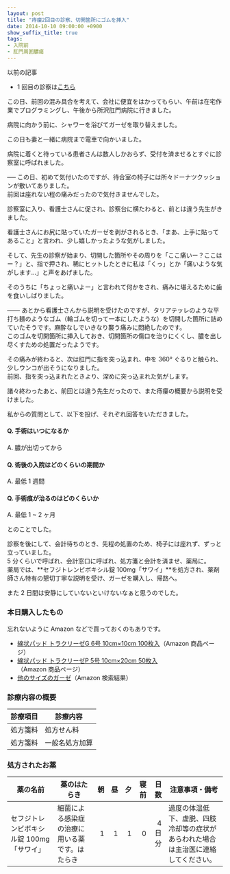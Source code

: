 ```yaml
---
layout: post
title: "痔瘻2回目の診察、切開箇所にゴムを挿入"
date: 2014-10-10 09:00:00 +0900
show_suffix_title: true
tags:
- 入院前
- 肛門周囲膿瘍
---
```


以前の記事

- 1 回目の診察は[こちら](/post/20141004/01.html)


この日、前回の混み具合を考えて、会社に便宜をはかってもらい、午前は在宅作業でプログラミングし、午後から所沢肛門病院に行きました。

病院に向かう前に、シャワーを浴びてガーゼを取り替えました。

この日も妻と一緒に病院まで電車で向かいました。

病院に着くと待っている患者さんは数人しかおらず、受付を済ませるとすぐに診察室に呼ばれました。

── この日、初めて気付いたのですが、待合室の椅子には所々ドーナツクッションが敷いてありました。  
前回は座れない程の痛みだったので気付きませんでした。

診察室に入り、看護士さんに促され、診察台に横たわると、前とは違う先生がきました。

<!-- more -->

看護士さんにお尻に貼っていたガーゼを剥がされるとき、「まあ、上手に貼ってあること」と言われ、少し嬉しかったような気がしました。

そして、先生の診察が始まり、切開した箇所やその周りを「ここ痛いー？ここはー？」と、指で押され、稀にヒットしたときに私は「くっ」とか「痛いような気がします...」と声をあげました。

そのうちに「ちょっと痛いよー」と言われて何かをされ、痛みに堪えるために歯を食いしばりました。  

─── あとから看護士さんから説明を受けたのですが、タリアテッレのような平打ち麺のようなゴム（輪ゴムを切って一本にしたような）を切開した箇所に詰めていたそうです。麻酔なしでいきなり襲う痛みに悶絶したのです。  
このゴムを切開箇所に挿入しておき、切開箇所の傷口を治りにくくし、膿を出し尽くすための処置だったようです。

その痛みが終わると、次は肛門に指を突っ込まれ、中を 360° ぐるりと触られ、少しウンコが出そうになりました。  
前回、指を突っ込まれたときより、深めに突っ込まれた気がします。

諸々終わったあと、前回とは違う先生だったので、また痔瘻の概要から説明を受けました。

私からの質問として、以下を投げ、それぞれ回答をいただきました。

#### Q. 手術はいつになるか  
A. 膿が出切ってから

#### Q. 術後の入院はどのくらいの期間か
A. 最低 1 週間

#### Q. 手術痕が治るのはどのくらいか
A. 最低 1 ~ 2 ヶ月

とのことでした。

診察を後にして、会計待ちのとき、先程の処置のため、椅子には座れず、ずっと立っていました。  
5 分くらいで呼ばれ、会計窓口に呼ばれ、処方箋と会計を済ませ、薬局に。  
薬局では、**セフジトレンビボキシル錠 100mg「サワイ」**を処方され、薬剤師さん特有の懇切丁寧な説明を受け、ガーゼを購入し、帰路へ。

また 2 日間は安静にしていないといけないなぁと思うのでした。


### 本日購入したもの

忘れないように Amazon などで買っておくのもありです。

- [線状パッド トラクリーゼG 6号 10cm×10cm 100枚入](http://www.amazon.co.jp/exec/obidos/ASIN/B00FX4FMN8/jirou-programmer-22/ref=nosim)（Amazon 商品ページ）
- [線状パッド トラクリーゼP 5号 10cm×20cm 50枚入](http://www.amazon.co.jp/exec/obidos/ASIN/B00FX4DU7I/jirou-programmer-22/ref=nosim)（Amazon 商品ページ）
- [他のサイズのガーゼ](http://www.amazon.co.jp/s/?field-keywords=%E3%83%88%E3%83%A9%E3%82%AF%E3%83%AA%E3%83%BC%E3%82%BC&amp;tag=jirou-programmer-22)（Amazon 検索結果）


### 診療内容の概要

|診療項目|診療内容|
|-|-|
|処方箋料|処方せん料|
|処方箋料|一般名処方加算|


### 処方されたお薬

|薬の名前|薬のはたらき|朝|昼|夕|寝前|日数|注意事項・備考|
|-|-|-:|-:|-:|-:|-:|-|
|セフジトレンビボキシル錠 100mg「サワイ」|細菌による感染症の治療に用いる薬です。はたらき|1|1|1|0|4日分|過度の体温低下、虚脱、四肢冷却等の症状があらわれた場合は主治医に連絡してください。|
